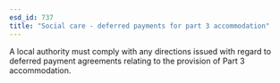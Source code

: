 ```yaml
---
esd_id: 737
title: "Social care - deferred payments for part 3 accommodation"
---
```


A local authority must comply with any directions issued with regard to deferred payment agreements relating to the provision of Part 3 accommodation.

